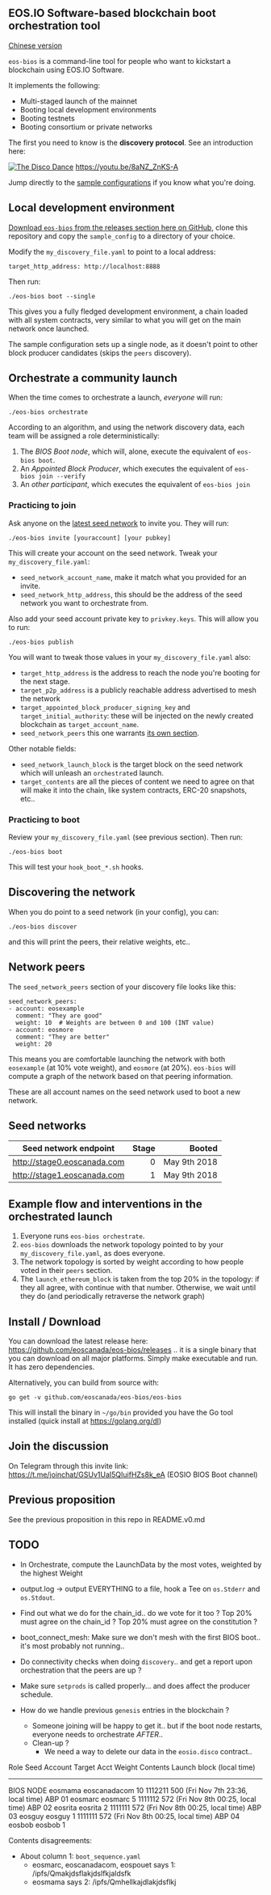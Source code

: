 EOS.IO Software-based blockchain boot orchestration tool
--------------------------------------------------------

[Chinese version](./README-cn.md)

`eos-bios` is a command-line tool for people who want to kickstart a
blockchain using EOS.IO Software.

It implements the following:
* Multi-staged launch of the mainnet
* Booting local development environments
* Booting testnets
* Booting consortium or private networks

The first you need to know is the **discovery protocol**. See an introduction here:

[![The Disco Dance](https://i.ytimg.com/vi/8aNZ_ZnKS-A/hqdefault.jpg?sqp=-oaymwEZCNACELwBSFXyq4qpAwsIARUAAIhCGAFwAQ==&rs=AOn4CLCZeGSGv9Qix8mHX77R4-d0rzDkgA)](https://youtu.be/8aNZ_ZnKS-A)
https://youtu.be/8aNZ_ZnKS-A

Jump directly to the [sample configurations](./sample_config) if you
know what you're doing.


Local development environment
-----------------------------

[Download `eos-bios` from the releases section here on GitHub](https://github.com/eoscanada/eos-bios/releases),
clone this repository and copy the `sample_config` to a directory of
your choice.

Modify the `my_discovery_file.yaml` to point to a local address:

```
target_http_address: http://localhost:8888
```

Then run:

    ./eos-bios boot --single

This gives you a fully fledged development environment, a chain loaded
with all system contracts, very similar to what you will get on the
main network once launched.

The sample configuration sets up a single node, as it doesn't point to
other block producer candidates (skips the `peers` discovery).



Orchestrate a community launch
------------------------------

When the time comes to orchestrate a launch, *everyone* will run:

    ./eos-bios orchestrate

According to an algorithm, and using the network discovery data, each
team will be assigned a role deterministically:

1. The _BIOS Boot node_, which will, alone, execute the equivalent of `eos-bios boot`.
2. An _Appointed Block Producer_, which executes the equivalent of `eos-bios join --verify`
3. An _other participant_, which executes the equivalent of `eos-bios join`


### Practicing to join


Ask anyone on the [latest seed network](#seed-networks) to invite you. They will run:

    ./eos-bios invite [youraccount] [your pubkey]

This will create your account on the seed network. Tweak your `my_discovery_file.yaml`:

* `seed_network_account_name`, make it match what you provided for an invite.
* `seed_network_http_address`, this should be the address of the seed network you want to orchestrate from.

Also add your seed account private key to `privkey.keys`.  This will allow you to run:

    ./eos-bios publish

You will want to tweak those values in your `my_discovery_file.yaml` also:

* `target_http_address` is the address to reach the node you're booting for the next stage.
* `target_p2p_address` is a publicly reachable address advertised to mesh the network
* `target_appointed_block_producer_signing_key` and `target_initial_authority`: these will be injected on the newly created blockchain as `target_account_name`.
* `seed_network_peers` this one warrants [its own section](#network-peers).

Other notable fields:
* `seed_network_launch_block` is the target block on the seed network which will unleash an `orchestrate`d launch.
* `target_contents` are all the pieces of content we need to agree on that will make it into the chain, like system contracts, ERC-20 snapshots, etc..



### Practicing to boot

Review your `my_discovery_file.yaml` (see previous section).  Then run:

    ./eos-bios boot

This will test your `hook_boot_*.sh` hooks.


Discovering the network
-----------------------

When you do point to a seed network (in your config), you can:

    ./eos-bios discover

and this will print the peers, their relative weights, etc..


Network peers
-------------

The `seed_network_peers` section of your discovery file looks like this:

```
seed_network_peers:
- account: eosexample
  comment: "They are good"
  weight: 10  # Weights are between 0 and 100 (INT value)
- account: eosmore
  comment: "They are better"
  weight: 20
```

This means you are comfortable launching the network with both
`eosexample` (at 10% vote weight), and `eosmore` (at 20%). `eos-bios`
will compute a graph of the network based on that peering information.

These are all account names on the seed network used to boot a new
network.


Seed networks
-------------

| Seed network endpoint | Stage | Booted |
| --------------------- | -----:| ------:|
| http://stage0.eoscanada.com | 0 | May 9th 2018 |
| http://stage1.eoscanada.com | 1 | May 9th 2018 |




Example flow and interventions in the orchestrated launch
---------------------------------------------------------

1. Everyone runs `eos-bios orchestrate`.
1. `eos-bios` downloads the network topology pointed to by your `my_discovery_file.yaml`, as does everyone.
1. The network topology is sorted by weight according to how people voted in their `peers` section.
1. The `launch_ethereum_block` is taken from the top 20% in the topology: if they all agree, with continue with that number. Otherwise, we wait until they do (and periodically retraverse the network graph)




Install / Download
------------------

You can download the latest release here:
https://github.com/eoscanada/eos-bios/releases .. it is a single
binary that you can download on all major platforms. Simply make
executable and run. It has zero dependencies.

Alternatively, you can build from source with:

    go get -v github.com/eoscanada/eos-bios/eos-bios

This will install the binary in `~/go/bin` provided you have the Go
tool installed (quick install at https://golang.org/dl)



Join the discussion
-------------------

On Telegram through this invite link:
https://t.me/joinchat/GSUv1UaI5QIuifHZs8k_eA (EOSIO BIOS Boot channel)



Previous proposition
--------------------

See the previous proposition in this repo in README.v0.md



TODO
----

* In Orchestrate, compute the LaunchData by the most votes, weighted by the highest Weight

* output.log -> output EVERYTHING to a file, hook a Tee on `os.Stderr`
  and `os.Stdout`.

* Find out what we do for the chain_id.. do we vote for it too ?
  Top 20% must agree on the chain_id ?
  Top 20% must agree on the constitution ?

* boot_connect_mesh: Make sure we don't mesh with the first BIOS boot..
  it's most probably not running..

* Do connectivity checks when doing `discovery`.. and get a report upon orchestration
  that the peers are up ?

* Make sure `setprods` is called properly... and does affect the producer schedule.

* How do we handle previous `genesis` entries in the blockchain ?
  * Someone joining will be happy to get it.. but if the boot node restarts, everyone needs
    to orchestrate *AFTER*..
  * Clean-up ?
    * We need a way to delete our data in the `eosio.disco` contract..


Role       Seed Account  Target Acct   Weight  Contents          Launch block (local time)
----       ------------  -----------   ------  ----------------  ------------
BIOS NODE  eosmama       eoscanadacom  10      1112211           500 (Fri Nov 7th 23:36, local time)
ABP 01     eosmarc       eosmarc       5       1111112           572 (Fri Nov 8th 00:25, local time)
ABP 02     eosrita       eosrita       2       1111111           572 (Fri Nov 8th 00:25, local time)
ABP 03     eosguy        eosguy        1       1111111           572 (Fri Nov 8th 00:25, local time)
ABP 04     eosbob        eosbob        1

Contents disagreements:
* About column 1: `boot_sequence.yaml`
  * eosmarc, eoscanadacom, eospouet says 1: /ipfs/Qmakjdsflakjdslfkjaldsfk
  * eosmama says 2: /ipfs/Qmhellkajdlakjdsflkj

